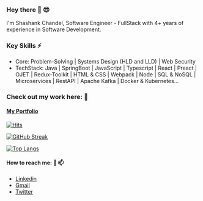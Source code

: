 ### Hey there 👋 😎

I'm Shashank Chandel, Software Engineer - FullStack with 4+ years of experience in Software Development.

### Key Skills ⚡ 
- Core: Problem-Solving | Systems Design (HLD and LLD) | Web Security
- TechStack: Java | SpringBoot | JavaScript | Typescript | React | Preact | OJET | Redux-Toolkit | HTML & CSS | Webpack | Node | SQL & NoSQL | Microservices | RestAPI | Apache Kafka | Docker & Kubernetes...

### Check out my work here: 🔭
#### [My Portfolio](https://shashank-portfolio-one.vercel.app/)



[![Hits](https://hits.seeyoufarm.com/api/count/incr/badge.svg?url=https%3A%2F%2Fshashank-portfolio-one.vercel.app&count_bg=%2379C83D&title_bg=%23555555&icon=&icon_color=%23E7E7E7&title=hits&edge_flat=false)](https://hits.seeyoufarm.com)

[![GitHub Streak](https://streak-stats.demolab.com?user=shashankch&mode=weekly&theme=dark&hide_border=true&fire=571EDD)](https://shashank-portfolio-one.vercel.app/)

[![Top Langs](https://github-readme-stats.vercel.app/api/top-langs/?username=shashankch&exclude_repo=EcomSite&layout=donut-vertical&theme=dark&hide_border=true)](https://shashank-portfolio-one.vercel.app/)

#### How to reach me: 💬 📫
- [Linkedin](https://www.linkedin.com/in/shashank0705/)
- [Gmail](mailto:shashakchandel@gmail.com)
- [Twitter](https://twitter.com/shchande0705)
<!--
**shashankch/shashankch** is a ✨ _special_ ✨ repository because its `README.md` (this file) appears on your GitHub profile.

Here are some ideas to get you started:

- 🔭 I’m currently working on ...
- 🌱 I’m currently learning ...
- 👯 I’m looking to collaborate on ...
- 🤔 I’m looking for help with ...
- 💬 Ask me about ...
- 📫 How to reach me: ...
- 😄 Pronouns: ...
- ⚡ Fun fact: ...
-->

